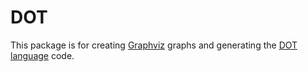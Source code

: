 # DOT

This package is for creating [Graphviz](https://www.graphviz.org) graphs and
generating the [DOT language](https://graphviz.gitlab.io/_pages/pdf/dotguide.pdf) code.
